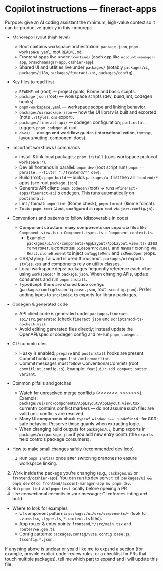 <!--
  Short, actionable guidance for AI coding agents working in this monorepo.
  Keep suggestions concrete and reference files that show the patterns.
-->
# Copilot instructions — fineract-apps

Purpose: give an AI coding assistant the minimum, high-value context so it can be productive quickly in this monorepo.

- Monorepo layout (high level)
  - Root contains workspace orchestration: `package.json`, `pnpm-workspace.yaml`, root `README.md`.
  - Frontend apps live under `frontend/` (each app like `account-manager-app`, `branchmanager-app`, `cashier-app`).
  - Shared UI and utilities live under `packages/` (notably `packages/ui`, `packages/i18n`, `packages/fineract-api`, `packages/config`).

- Key files to read first
  - `README.md` (root) — project goals, Biome and basic scripts.
  - `package.json` (root) — workspace scripts (dev, build, lint, codegen hooks).
  - `pnpm-workspace.yaml` — workspace scope and linking behavior.
  - `packages/ui/package.json` — how the UI library is built and exported (note `./styles.css` export).
  - `packages/fineract-api/` — codegen configuration; `postinstall` triggers `pnpm codegen` at root.
  - `docs/` — design and workflow guides (internationalization, testing, layout/routing, component docs).

- Important workflows / commands
  - Install & link local packages: `pnpm install` (uses workspace protocol `workspace:*`).
  - Dev all frontends in parallel: `pnpm dev` (root script runs `pnpm --parallel --filter "./frontend/*" dev`).
  - Build (root): `pnpm build` — builds `packages/ui` first then all `frontend/*` apps (see root `package.json`).
  - Generate API client: `pnpm codegen` (root) -> runs `@fineract-apps/fineract-api`'s codegen. This runs automatically on `postinstall`.
  - Lint / format: `pnpm lint` (Biome check), `pnpm format` (Biome format).
  - Tests: `pnpm test` (Jest, configured at repo root via `jest.config.js`).

- Conventions and patterns to follow (discoverable in code)
  - Component structure: many components use separate files like `Component.view.tsx` + `Component.types.ts` + `Component.context.ts`.
    - Example: `packages/ui/src/components/AppLayout/AppLayout.view.tsx` uses `forwardRef`, a contextual `SidebarProvider`, and `Navbar` cloning via `React.cloneElement` to inject `onToggleMenu` and `isMenuOpen` props.
  - CSS/styling: Tailwind is used throughout. `packages/ui` exports `styles.css` and components rely on utility classes.
  - Local workspace deps: packages frequently reference each other using `workspace:*` in `package.json`. When changing APIs, update consumers and run `pnpm install`.
  - TypeScript: there are shared base configs (`packages/config/tsconfig.base.json`, root `tsconfig.json`). Prefer adding types to `src/index.ts` exports for library packages.

- Codegen & generated code
  - API client code is generated under `packages/fineract-api/src/generated` (check `fineract.json` and `scripts/add-ts-nocheck.mjs`).
  - Avoid editing generated files directly; instead update the OpenAPI/spec or codegen config and re-run `pnpm codegen`.

- CI / commit rules
  - Husky is enabled; `prepare` and `postinstall` hooks are present. Commit hooks run `pnpm lint` and `commitlint`.
  - Commit messages must follow Conventional Commits (root `commitlint.config.js`). Example: `feat(ui): add compact button variant`.

- Common pitfalls and gotchas
  - Watch for unresolved merge conflicts (<<<<<<<, >>>>>>>). Example: `packages/ui/src/components/AppLayout/AppLayout.view.tsx` currently contains conflict markers — do not assume such files are valid until conflicts are resolved.
  - Many UI components check `typeof window !== 'undefined'` for SSR-safe behavior. Preserve those guards when extracting logic.
  - When changing build outputs for `packages/ui`, bump exports in `packages/ui/package.json` if you add new entry points (the `exports` field controls package consumers).

- How to make small changes safely (recommended dev loop)
  1. Run `pnpm install` once after switching branches to ensure workspace linking.
 2. Work inside the package you're changing (e.g., `packages/ui` or `frontend/cashier-app`). You can run its dev server: `cd packages/ui && pnpm dev` or `cd frontend/account-manager-app && pnpm dev`.
 3. Run `pnpm lint` and `pnpm test` locally before opening a PR.
 4. Use conventional commits in your message; CI enforces linting and build.

- Where to look for examples
  - UI component patterns: `packages/ui/src/components/*` (look for `.view.tsx`, `.types.ts`, `*.context.ts` files).
  - App router & entry points: `frontend/*/src/main.tsx` and `routeTree.gen.ts`.
  - Config patterns: `packages/config/vite.config.base.js`, `tsconfig.*.json`.

If anything above is unclear or you'd like me to expand a section (for example, provide explicit code-review rules, or a checklist for PRs that touch multiple packages), tell me which part to expand and I will update this file.
